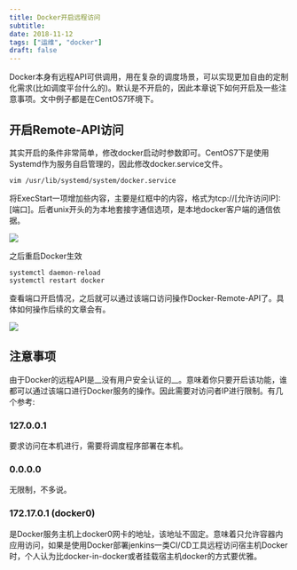 ```yaml
---
title: Docker开启远程访问
subtitle: 
date: 2018-11-12
tags: ["运维", "docker"]
draft: false
---
```


Docker本身有远程API可供调用，用在复杂的调度场景，可以实现更加自由的定制化需求(比如调度平台什么的)。默认是不开启的，因此本章说下如何开启及一些注意事项。文中例子都是在CentOS7环境下。

<!--more-->

## 开启Remote-API访问

其实开启的条件非常简单，修改docker启动时参数即可。CentOS7下是使用Systemd作为服务自启管理的，因此修改docker.service文件。

```shell
vim /usr/lib/systemd/system/docker.service
```

将ExecStart一项增加些内容，主要是红框中的内容，格式为tcp://[允许访问IP]:[端口]。后者unix开头的为本地套接字通信选项，是本地docker客户端的通信依据。

![](https://images.moonlightming.top/images/20181112171847.png)

之后重启Docker生效

```shell
systemctl daemon-reload
systemctl restart docker
```

查看端口开启情况，之后就可以通过该端口访问操作Docker-Remote-API了。具体如何操作后续的文章会有。

![](https://images.moonlightming.top/images/20181112175128.png)

## 注意事项
由于Docker的远程API是__没有用户安全认证的__。意味着你只要开启该功能，谁都可以通过该端口进行Docker服务的操作。因此需要对访问者IP进行限制。有几个参考:

### 127.0.0.1
要求访问在本机进行，需要将调度程序部署在本机。

### 0.0.0.0
无限制，不多说。

### 172.17.0.1 (docker0)
是Docker服务主机上docker0网卡的地址，该地址不固定。意味着只允许容器内应用访问，如果是使用Docker部署jenkins一类CI/CD工具远程访问宿主机Docker时，个人认为比docker-in-docker或者挂载宿主机docker的方式要优雅。
